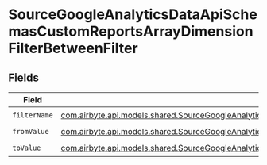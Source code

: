 # SourceGoogleAnalyticsDataApiSchemasCustomReportsArrayDimensionFilterBetweenFilter


## Fields

| Field                                                                                                                                                                                                                                                                         | Type                                                                                                                                                                                                                                                                          | Required                                                                                                                                                                                                                                                                      | Description                                                                                                                                                                                                                                                                   |
| ----------------------------------------------------------------------------------------------------------------------------------------------------------------------------------------------------------------------------------------------------------------------------- | ----------------------------------------------------------------------------------------------------------------------------------------------------------------------------------------------------------------------------------------------------------------------------- | ----------------------------------------------------------------------------------------------------------------------------------------------------------------------------------------------------------------------------------------------------------------------------- | ----------------------------------------------------------------------------------------------------------------------------------------------------------------------------------------------------------------------------------------------------------------------------- |
| `filterName`                                                                                                                                                                                                                                                                  | [com.airbyte.api.models.shared.SourceGoogleAnalyticsDataApiSchemasCustomReportsArrayDimensionFilterDimensionsFilter2ExpressionsFilterName](../../models/shared/SourceGoogleAnalyticsDataApiSchemasCustomReportsArrayDimensionFilterDimensionsFilter2ExpressionsFilterName.md) | :heavy_check_mark:                                                                                                                                                                                                                                                            | N/A                                                                                                                                                                                                                                                                           |
| `fromValue`                                                                                                                                                                                                                                                                   | [com.airbyte.api.models.shared.SourceGoogleAnalyticsDataApiSchemasCustomReportsArrayDimensionFilterFromValue](../../models/shared/SourceGoogleAnalyticsDataApiSchemasCustomReportsArrayDimensionFilterFromValue.md)                                                           | :heavy_check_mark:                                                                                                                                                                                                                                                            | N/A                                                                                                                                                                                                                                                                           |
| `toValue`                                                                                                                                                                                                                                                                     | [com.airbyte.api.models.shared.SourceGoogleAnalyticsDataApiSchemasCustomReportsArrayDimensionFilterToValue](../../models/shared/SourceGoogleAnalyticsDataApiSchemasCustomReportsArrayDimensionFilterToValue.md)                                                               | :heavy_check_mark:                                                                                                                                                                                                                                                            | N/A                                                                                                                                                                                                                                                                           |